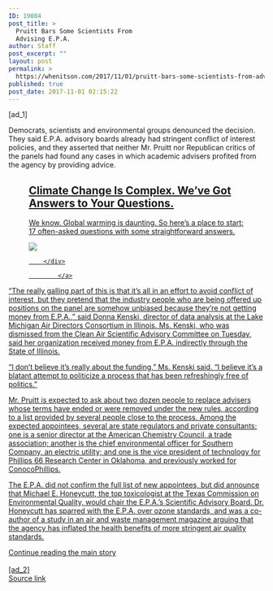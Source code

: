 ```yaml
---
ID: 19084
post_title: >
  Pruitt Bars Some Scientists From
  Advising E.P.A.
author: Staff
post_excerpt: ""
layout: post
permalink: >
  https://whenitson.com/2017/11/01/pruitt-bars-some-scientists-from-advising-e-p-a/
published: true
post_date: 2017-11-01 02:15:22
---
```

 [ad_1]
<br><div>
        <p class="story-body-text story-content" data-para-count="328" data-total-count="1710" id="story-continues-3">Democrats, scientists and environmental groups denounced the decision. They said E.P.A. advisory boards already had stringent conflict of interest policies, and they asserted that neither Mr. Pruitt nor Republican critics of the panels had found any cases in which academic advisers profited from the agency by providing advice.</p> <figure id="what-is-climate-change" class="interactive promo  layout-large"><a href="https://www.nytimes.com/interactive/2017/climate/what-is-climate-change.html">
                <figcaption class="interactive-caption"><h2 class="interactive-headline">
                Climate Change Is Complex. We’ve Got Answers to Your Questions.            </h2>
            <p class="interactive-summary">
                We know. Global warming is daunting. So here’s a place to start: 17 often-asked questions with some straightforward answers.            </p>
        </figcaption><div class="interactive-image-container">
            <div class="interactive-image">
                <img src="https://static01.nyt.com/images/2017/09/19/climate/climate-qandq-promo/climate-qandq-promo-master495.png"/></div>
            
        </div>

            </a>
</figure><p class="story-body-text story-content" data-para-count="546" data-total-count="2256">“The really galling part of this is that it’s all in an effort to avoid conflict of interest, but they pretend that the industry people who are being offered up positions on the panel are somehow unbiased because they’re not getting money from E.P.A.,” said Donna Kenski, director of data analysis at the Lake Michigan Air Directors Consortium in Illinois. Ms. Kenski, who was dismissed from the Clean Air Scientific Advisory Committee on Tuesday, said her organization received money from E.P.A. indirectly through the State of Illinois.</p><p class="story-body-text story-content" data-para-count="183" data-total-count="2439">“I don’t believe it’s really about the funding,” Ms. Kenski said. “I believe it’s a blatant attempt to politicize a process that has been refreshingly free of politics.”</p><p class="story-body-text story-content" data-para-count="584" data-total-count="3023">Mr. Pruitt is expected to ask about two dozen people to replace advisers whose terms have ended or were removed under the new rules, according to a list provided by several people close to the process. Among the expected appointees, several are state regulators and private consultants; one is a senior director at the American Chemistry Council, a trade association; another is the chief environmental officer for Southern Company, an electric utility; and one is the vice president of technology for Phillips 66 Research Center in Oklahoma, and previously worked for ConocoPhillips.</p><p class="story-body-text story-content" data-para-count="461" data-total-count="3484">The E.P.A. did not confirm the full list of new appointees, but did announce that Michael E. Honeycutt, the top toxicologist at the Texas Commission on Environmental Quality, would chair the E.P.A.’s Scientific Advisory Board. Dr. Honeycutt has sparred with the E.P.A. over ozone standards, and was a co-author of a study in an air and waste management magazine arguing that the agency has inflated the health benefits of more stringent air quality standards.</p>Continue reading the main story
    </div>
<br>[ad_2]
<br><a href="https://www.nytimes.com/2017/10/31/climate/pruitt-epa-science-advisory-boards.html?partner=rss&#038;emc=rss">Source link </a>